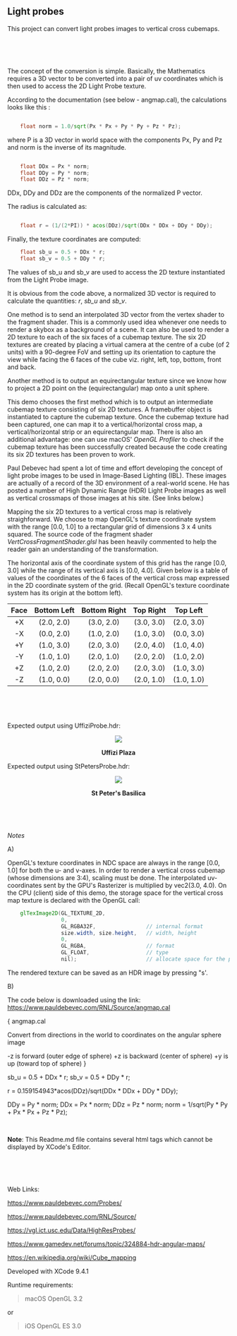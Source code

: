 ## Light probes

This project can convert light probes images to vertical cross cubemaps.

<br />
<br />
<br />

The concept of the conversion is simple. Basically, the Mathematics requires a 3D vector to be converted into a pair of uv coordinates which is then used to access the 2D Light Probe texture.

According to the documentation (see below - angmap.cal), the calculations looks like this :

```glsl

    float norm = 1.0/sqrt(Px * Px + Py * Py + Pz * Pz);

```

where P is a 3D vector in world space with the components Px, Py and Pz and norm is the inverse of its magnitude.

```glsl

    float DDx = Px * norm;
    float DDy = Py * norm;
    float DDz = Pz * norm;

```

DDx, DDy and DDz are the components of the normalized P vector.

The radius is calculated as:

```glsl

    float r = (1/(2*PI)) * acos(DDz)/sqrt(DDx * DDx + DDy * DDy);
```

Finally, the texture coordinates are computed:

```glsl
    float sb_u = 0.5 + DDx * r;
    float sb_v = 0.5 + DDy * r;
```

The values of sb_u and sb_v are used to access the 2D texture instantiated from the Light Probe image.


It is obvious from the code above, a normalized 3D vector is required to calculate the quantities: *r*, *sb_u* and *sb_v*.

One method is to send an interpolated 3D vector from the vertex shader to the fragment shader.  This is a commonly used idea whenever one needs to render a skybox as a background of a scene. It can also be used to render a 2D texture to each of the six faces of a cubemap texture. The six 2D textures are created by placing a virtual camera at the centre of a cube (of 2 units) with a 90-degree FoV and setting up its orientation to capture the view while facing the 6 faces of the cube viz. right, left, top, bottom, front and back. 

Another method is to output an equirectangular texture since we know how to project a 2D point on the (equirectangular) map onto a unit sphere.

This demo chooses the first method which is to output an intermediate cubemap texture consisting of six 2D textures. A framebuffer object is instantiated to capture the cubemap texture. Once the cubemap texture had been captured, one can map it to a vertical/horizontal cross map, a vertical/horizontal strip or an equirectangular map. There is also an additional advantage: one can use macOS' *OpenGL Profiler* to check if the cubemap texture has been successfully created because the code creating its six 2D textures has been proven to work.

Paul Debevec had spent a lot of time and effort developing the concept of light probe images to be used in Image-Based Lighting (IBL). These images are actually of a record of the 3D environment of a real-world scene. He has posted a number of High Dynamic Range (HDR) Light Probe images as well as vertical crossmaps of those images at his site. (See links below.)

Mapping the six 2D textures to a vertical cross map is relatively straighforward. We choose to map OpenGL's texture coordinate system with the range [0.0, 1.0] to a rectangular grid of dimensions 3 x 4 units squared. The source code of the fragment shader *VertCrossFragmentShader.glsl* has been heavily commented to help the reader gain an understanding of the transformation.

The horizontal axis of the coordinate system of this grid has the range [0.0, 3.0] while the range of its vertical axis is [0.0, 4.0]. Given below is a table of values of the coordinates of the 6 faces of the vertical cross map expressed in the 2D coordinate system of the grid. (Recall OpenGL's texture coordinate system has its origin at the bottom left).


| Face  |   Bottom Left   |   Bottom Right  | Top Right | Top Left  |
| :---: | :---: | :---:|:---:|:---:|
|   +X  | (2.0, 2.0) | (3.0, 2.0) | (3.0, 3.0) | (2.0, 3.0) |
|   -X  | (0.0, 2.0) | (1.0, 2.0) | (1.0, 3.0) | (0.0, 3.0) |
|   +Y  | (1.0, 3.0) | (2.0, 3.0) | (2.0, 4.0) | (1.0, 4.0) |
|   -Y  | (1.0, 1.0) | (2.0, 1.0) | (2.0, 2.0) | (1.0, 2.0) |
|   +Z  | (1.0, 2.0) | (2.0, 2.0) | (2.0, 3.0) | (1.0, 3.0) |
|   -Z  | (1.0, 0.0) | (2.0, 0.0) | (2.0, 1.0) | (1.0, 1.0) | 

<br />
<br />
<br />

Expected output using UffiziProbe.hdr:

<p align="center">
  <img src="./UffiziPlaza.png">
</p>

**<p align="center" >Uffizi Plaza</p>**

Expected output using StPetersProbe.hdr:

<p align="center">
  <img src="./StPetersBasilica.png">
</p>


**<p align="center" >St Peter's Basilica</p>**

<br />
<br />
<br />

*Notes*

A)

OpenGL's texture coordinates in NDC space are always in the range [0.0, 1.0] for both the u- and v-axes. In order to render a vertical cross cubemap (whose dimensions are 3:4), scaling must be done. The interpolated uv-coordinates sent by the GPU's Rasterizer is multiplied by vec2(3.0, 4.0). On the CPU (client) side of this demo, the storage space for the vertical cross map texture is declared with the OpenGL call:

```glsl
    glTexImage2D(GL_TEXTURE_2D,
                 0,
                 GL_RGBA32F,                // internal format
                 size.width, size.height,   // width, height
                 0,
                 GL_RGBA,                   // format
                 GL_FLOAT,                  // type
                 nil);                      // allocate space for the pixels.

```

The rendered texture can be saved as an HDR image by pressing "s'.


B)

The code below is downloaded using the link: https://www.pauldebevec.com/RNL/Source/angmap.cal

{
angmap.cal

Convert from directions in the world to coordinates on the angular sphere image

-z is forward (outer edge of sphere)
+z is backward (center of sphere)
+y is up (toward top of sphere) 
}

sb_u = 0.5 + DDx * r;
sb_v = 0.5 + DDy * r;

r = 0.159154943*acos(DDz)/sqrt(DDx * DDx + DDy * DDy);

DDy = Py * norm;
DDx = Px * norm;
DDz = Pz * norm;
norm = 1/sqrt(Py * Py + Px * Px + Pz * Pz); 


<br />

**Note**: This Readme.md file contains several html tags which cannot be displayed by XCode's Editor.

<br />
<br />
<br />

Web Links:

https://www.pauldebevec.com/Probes/

https://www.pauldebevec.com/RNL/Source/

https://vgl.ict.usc.edu/Data/HighResProbes/

https://www.gamedev.net/forums/topic/324884-hdr-angular-maps/

https://en.wikipedia.org/wiki/Cube_mapping


Developed with XCode 9.4.1

Runtime requirements:

>macOS OpenGL 3.2

or

>iOS OpenGL ES 3.0


